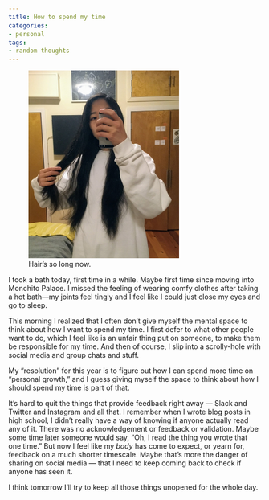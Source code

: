 ```yaml
---
title: How to spend my time
categories:
- personal
tags:
- random thoughts
---
```

<figure>
<img src="/assets/images/2021-01-09-long-hair.jpg" alt="Mirror selfie. I’m wearing a white sweatshirt. My hair is super long, and it’s coming down the front of my sweatshirt, maybe down to where the navel would be. I’m holding my phone with one hand, and holding up some of my hair with the other." />
<figcaption>Hair’s so long now.</figcaption>
</figure>

I took a bath today, first time in a while. Maybe first time since moving into Monchito Palace. I missed the feeling of wearing comfy clothes after taking a hot bath—my joints feel tingly and I feel like I could just close my eyes and go to sleep. 

This morning I realized that I often don’t give myself the mental space to think about how I want to spend my time. I first defer to what other people want to do, which I feel like is an unfair thing put on someone, to make them be responsible for my time. And then of course, I slip into a scrolly-hole with social media and group chats and stuff. 

My “resolution” for this year is to figure out how I can spend more time on “personal growth,” and I guess giving myself the space to think about how I should spend my time is part of that. 

It’s hard to quit the things that provide feedback right away — Slack and Twitter and Instagram and all that. I remember when I wrote blog posts in high school, I didn’t really have a way of knowing if anyone actually read any of it. There was no acknowledgement or feedback or validation. Maybe some time later someone would say, “Oh, I read the thing you wrote that one time.” But now I feel like my _body_ has come to expect, or yearn for, feedback on a much shorter timescale. Maybe that’s more the danger of sharing on social media — that I need to keep coming back to check if anyone has seen it. 

I think tomorrow I’ll try to keep all those things unopened for the whole day.